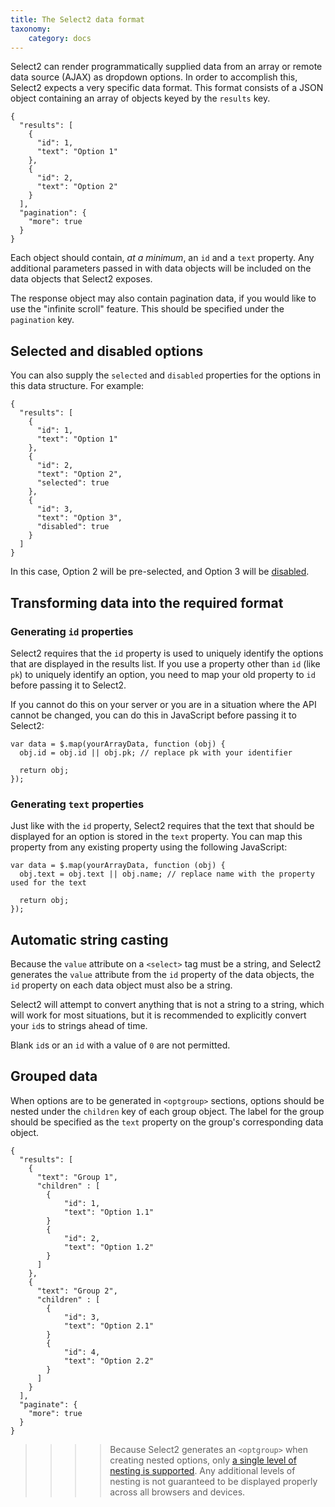 ```yaml
---
title: The Select2 data format
taxonomy:
    category: docs
---
```


Select2 can render programmatically supplied data from an array or remote data source (AJAX) as dropdown options.  In order to accomplish this, Select2 expects a very specific data format.  This format consists of a JSON object containing an array of objects keyed by the `results` key.

```
{
  "results": [
    {
      "id": 1,
      "text": "Option 1"
    },
    {
      "id": 2,
      "text": "Option 2"
    }
  ],
  "pagination": {
    "more": true
  }
}
```

Each object should contain, _at a minimum_, an `id` and a `text` property.  Any additional parameters passed in with data objects will be included on the data objects that Select2 exposes.

The response object may also contain pagination data, if you would like to use the "infinite scroll" feature.  This should be specified under the `pagination` key.

## Selected and disabled options

You can also supply the `selected` and `disabled` properties for the options in this data structure.  For example:

```
{
  "results": [
    {
      "id": 1,
      "text": "Option 1"
    },
    {
      "id": 2,
      "text": "Option 2",
      "selected": true
    },
    {
      "id": 3,
      "text": "Option 3",
      "disabled": true
    }
  ]
}
```

In this case, Option 2 will be pre-selected, and Option 3 will be [disabled](/options#disabling-options).

## Transforming data into the required format

### Generating `id` properties

Select2 requires that the `id` property is used to uniquely identify the options that are displayed in the results list. If you use a property other than `id` (like `pk`) to uniquely identify an option, you need to map your old property to `id` before passing it to Select2.

If you cannot do this on your server or you are in a situation where the API cannot be changed, you can do this in JavaScript before passing it to Select2:

```
var data = $.map(yourArrayData, function (obj) {
  obj.id = obj.id || obj.pk; // replace pk with your identifier

  return obj;
});
```

### Generating `text` properties

Just like with the `id` property, Select2 requires that the text that should be displayed for an option is stored in the `text` property. You can map this property from any existing property using the following JavaScript:

```
var data = $.map(yourArrayData, function (obj) {
  obj.text = obj.text || obj.name; // replace name with the property used for the text

  return obj;
});
```

## Automatic string casting

Because the `value` attribute on a `<select>` tag must be a string, and Select2 generates the `value` attribute from the `id` property of the data objects, the `id` property on each data object must also be a string.

Select2 will attempt to convert anything that is not a string to a string, which will work for most situations, but it is recommended to explicitly convert your `id`s to strings ahead of time.

Blank `id`s or an `id` with a value of `0` are not permitted.

## Grouped data

When options are to be generated in `<optgroup>` sections, options should be nested under the `children` key of each group object.  The label for the group should be specified as the `text` property on the group's corresponding data object.

```
{
  "results": [
    { 
      "text": "Group 1", 
      "children" : [
        {
            "id": 1,
            "text": "Option 1.1"
        }
        {
            "id": 2,
            "text": "Option 1.2"
        }
      ]
    },
    { 
      "text": "Group 2", 
      "children" : [
        {
            "id": 3,
            "text": "Option 2.1"
        }
        {
            "id": 4,
            "text": "Option 2.2"
        }
      ]
    }
  ],
  "paginate": {
    "more": true
  }
}
```

>>>> Because Select2 generates an `<optgroup>` when creating nested options, only [a single level of nesting is supported](/options#dropdown-option-groups). Any additional levels of nesting is not guaranteed to be displayed properly across all browsers and devices.
